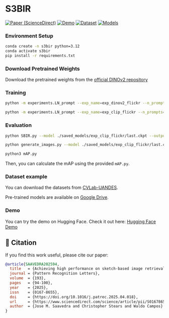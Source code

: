 # S3BIR

[![Paper (ScienceDirect)](https://img.shields.io/badge/Paper-ScienceDirect-blue)](https://www.sciencedirect.com/science/article/pii/S0167865525001527)
[![Demo](https://img.shields.io/badge/Demo-HuggingFace-orange)](https://chstr-s3bir.hf.space/)
[![Dataset](https://img.shields.io/badge/Dataset-CVLab--UANDES-green)](https://deepcvl.ai/datasets.html)
[![Models](https://img.shields.io/badge/Models-GoogleDrive-yellow)](https://drive.google.com/drive/folders/1T1qp9o3AQG0aZl9R-JZEMLsKJiJbT916?usp=sharing)


### Environment Setup
```bash
conda create -n s3bir python=3.12
conda activate s3bir
pip install -r requirements.txt
```

### Download Pretrained Weights
Download the pretrained weights from the [official DINOv2 repository](https://dl.fbaipublicfiles.com/dinov2/dinov2_vitb14/dinov2_vitb14_pretrain.pth)

### Training

```bash
python -m experiments.LN_prompt --exp_name=exp_dinov2_flickr --n_prompts=3 --LN_lr=1e-6 --prompt_lr=1e-4 --batch_size=32 --workers=16 --fg --txt_train ./dir/flickr25k/train/ --txt_test ./dir/flickr25k/val_flickr15k/ --gpu_id 0 --epochs 100 --encoder dinov2

python -m experiments.LN_prompt --exp_name=exp_clip_flickr --n_prompts=3 --LN_lr=1e-6 --prompt_lr=1e-4 --batch_size=32 --workers=16 --fg --txt_train ./dir/flickr25k/train/ --txt_test ./dir/flickr25k/val_flickr15k/ --gpu_id 0 --epochs 100 --encoder clip
```

### Evaluation

```bash
python SBIR.py --model ./saved_models/exp_clip_flickr/last.ckpt --output_file exp_clip_flickr --image_file ./dir/flickr15k/dataset.txt --sketch_file ./dir/flickr15k/query_class.txt --encoder clip --exp_name=exp_clip_flickr

python generate_images.py --model ./saved_models/exp_clip_flickr/last.ckpt --output_file exp_clip_flickr --image_file ./dir/flickr15k/dataset.txt --sketch_file ./dir/flickr15k/query_class.txt --encoder clip --exp_name=exp_clip_flickr

python3 mAP.py
```

Then, you can calculate the mAP using the provided `mAP.py`.

### Dataset example

You can download the datasets from [CVLab-UANDES](https://deepcvl.ai/datasets.html).

Pre-trained models are available on [Google Drive](https://drive.google.com/drive/folders/1T1qp9o3AQG0aZl9R-JZEMLsKJiJbT916?usp=sharing).

### Demo
You can try the demo on Hugging Face.
Check it out here: [Hugging Face Demo](https://chstr-s3bir.hf.space/)

## 📖 Citation

If you find this work useful, please cite our paper:
```bibtex
@article{SAAVEDRA202594,
  title   = {Achieving high performance on sketch-based image retrieval without real sketches for training},
  journal = {Pattern Recognition Letters},
  volume  = {193},
  pages   = {94-100},
  year    = {2025},
  issn    = {0167-8655},
  doi     = {https://doi.org/10.1016/j.patrec.2025.04.018},
  url     = {https://www.sciencedirect.com/science/article/pii/S0167865525001527},
  author  = {Jose M. Saavedra and Christopher Stears and Waldo Campos}
}
```